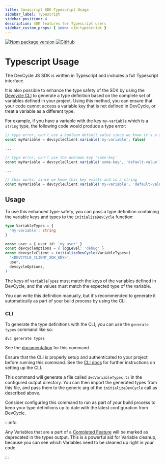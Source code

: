 ```yaml
---
title: Javascript SDK Typescript Usage
sidebar_label: Typescript
sidebar_position: 4
description: SDK features for Typescript users
sidebar_custom_props: { icon: cib:typescript }
---
```


[![Npm package version](https://badgen.net/npm/v/@devcycle/js-client-sdk)](https://www.npmjs.com/package/@devcycle/js-client-sdk)
[![GitHub](https://img.shields.io/github/stars/devcyclehq/js-sdks.svg?style=social&label=Star&maxAge=2592000)](https://github.com/devcyclehq/js-sdks)

# Typescript Usage

The DevCycle JS SDK is written in Typescript and includes a full Typescript interface.

It is also possible to enhance the type safety of the SDK by using the
[Devcycle CLI](https://docs.devcycle.com/tools-and-integrations/cli) to generate a type definition
based on the complete set of variables defined in your project. Using this method, you can ensure that your code
cannot access a variable key that is not defined in DevCycle, or treat a variable as a different type.

For example, if you have a variable with the key `my-variable` which is a `string` type, the following code would
produce a type error:

```typescript
// type error, can't use a boolean default value since we know it's a string
const myVariable = devcycleClient.variable('my-variable', false)

...

// type error, can't use the unknown key 'some-key'
const myVariable = devcycleClient.variable('some-key', 'default-value')

...

// this works, since we know this key exists and is a string
const myVariable = devcycleClient.variable('my-variable', 'default-value')
```

## Usage

To use this enhanced type-safety, you can pass a type definition containing the variable keys and types
to the `initializeDevCycle` function:

```typescript
type VariableTypes = {
  'my-variable': string
}

const user = { user_id: 'my_user' }
const devcycleOptions = { logLevel: 'debug' }
const devcycleClient = initializeDevCycle<VariableTypes>(
  '<DEVCYCLE_CLIENT_SDK_KEY>',
  user,
  devcycleOptions,
)
```

The keys of `VariableTypes` must match the keys of the variables defined in DevCycle, and the values must match the
expected type of the variable.

You can write this definition manually, but it's recommended to generate it automatically as part of your build process
by using the CLI.

### CLI

To generate the type definitions with the CLI, you can use the `generate types` command like so:

```shell
dvc generate types
```

See the [documentation](https://github.com/DevCycleHQ/cli/blob/main/docs/generate.md#dvc-generate-types) for this command

Ensure that the CLI is properly setup and authenticated to your project before running this command. See the [CLI docs](https://docs.devcycle.com/tools-and-integrations/cli)
for further instructions on setting up the CLI.

This command will generate a file called `dvcVariableTypes.ts` in the configured output directory.
You can then import the generated types from this file, and pass them to the generic arg of the `initializeDevCycle` call as
described above.

Consider configuring this command to run as part of your build process to keep your type definitions up to date with
the latest configuration from DevCycle.

:::info

Any Variables that are a part of a [Completed Feature](https://docs.devcycle.com/platform/feature-flags/status-and-lifecycle#completing-a-feature) will be marked as deprecated in the types output. This is a powerful aid for Variable cleanup, because you can see which Variables need to be cleaned up right in your code.

:::
